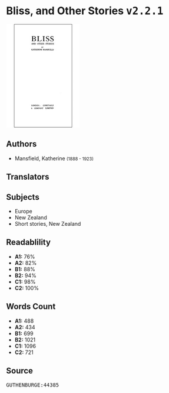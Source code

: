 # Bliss, and Other Stories <kbd>v2.2.1</kbd>

![](./cover.medium.jpg "")

## Authors


 - Mansfield, Katherine <small>(1888 - 1923)</small>

## Translators



## Subjects


 - Europe
 - New Zealand
 - Short stories, New Zealand

## Readablility


 - **A1:** 76%
 - **A2:** 82%
 - **B1:** 88%
 - **B2:** 94%
 - **C1:** 98%
 - **C2:** 100%

## Words Count


 - **A1:** 488
 - **A2:** 434
 - **B1:** 699
 - **B2:** 1021
 - **C1:** 1096
 - **C2:** 721

## Source


<kbd>GUTHENBURGE:44385</kbd>
